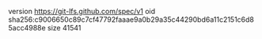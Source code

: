 version https://git-lfs.github.com/spec/v1
oid sha256:c9006650c89c7cf47792faaae9a0b29a35c44290bd6a11c2151c6d85acc4988e
size 41541
